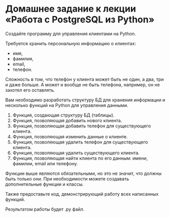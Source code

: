 # Домашнее задание к лекции «Работа с PostgreSQL из Python»
Создайте программу для управления клиентами на Python.

Требуется хранить персональную информацию о клиентах:

- имя,
- фамилия,
- email,
- телефон.

Сложность в том, что телефон у клиента может быть не один, а два, три и даже больше. А может и вообще не быть телефона, например, он не захотел его оставлять.

Вам необходимо разработать структуру БД для хранения информации и несколько функций на Python для управления данными.

1. Функция, создающая структуру БД (таблицы).
2. Функция, позволяющая добавить нового клиента.
3. Функция, позволяющая добавить телефон для существующего клиента.
4. Функция, позволяющая изменить данные о клиенте.
5. Функция, позволяющая удалить телефон для существующего клиента.
6. Функция, позволяющая удалить существующего клиента.
7. Функция, позволяющая найти клиента по его данным: имени, фамилии, email или телефону.

Функции выше являются обязательными, но это не значит, что должны быть только они. При необходимости можете создавать дополнительные функции и классы.

Также предоставьте код, демонстрирующий работу всех написанных функций.

Результатом работы будет .py файл.